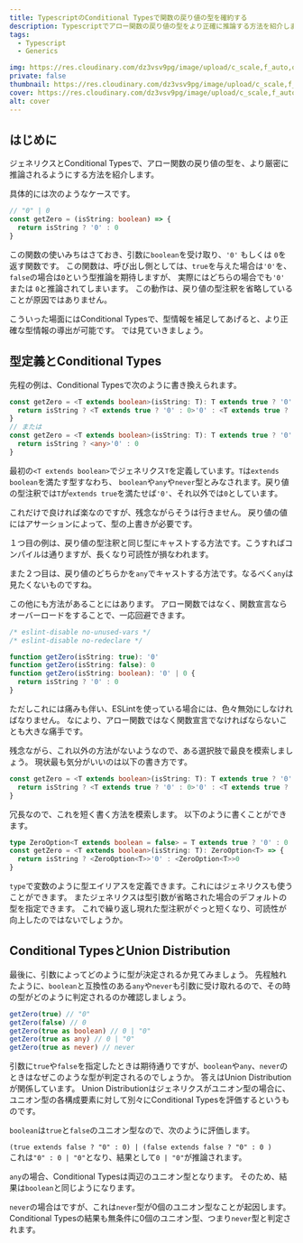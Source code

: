 ```yaml
---
title: TypescriptのConditional Typesで関数の戻り値の型を確約する
description: Typescriptでアロー関数の戻り値の型をより正確に推論する方法を紹介します。ジェネリクスやConditional Types、Union Distributionについて解説します。
tags: 
  - Typescript
  - Generics

img: https://res.cloudinary.com/dz3vsv9pg/image/upload/c_scale,f_auto,q_auto,w_800/v1605795491/typescript-conditional-types/thumbnail.png
private: false
thumbnail: https://res.cloudinary.com/dz3vsv9pg/image/upload/c_scale,f_auto,q_auto,w_800/v1605795491/typescript-conditional-types/thumbnail.png
cover: https://res.cloudinary.com/dz3vsv9pg/image/upload/c_scale,f_auto,q_auto,w_800/v1605795491/typescript-conditional-types/thumbnail.png
alt: cover
---
```



## はじめに

ジェネリクスとConditional Typesで、アロー関数の戻り値の型を、より厳密に推論されるようにする方法を紹介します。

具体的には次のようなケースです。

```ts
// "0" | 0
const getZero = (isString: boolean) => {
  return isString ? '0' : 0
}
```

この関数の使いみちはさておき、引数に`boolean`を受け取り、`'0'` もしくは `0`を返す関数です。
この関数は、呼び出し側としては、`true`を与えた場合は`'0'`を、`false`の場合は`0`という型推論を期待しますが、
実際にはどちらの場合でも`'0'` または `0`と推論されてしまいます。
この動作は、戻り値の型注釈を省略していることが原因ではありません。

こういった場面にはConditional Typesで、型情報を補足してあげると、より正確な型情報の導出が可能です。
では見ていきましょう。

## 型定義とConditional Types

先程の例は、Conditional Typesで次のように書き換えられます。

```ts
const getZero = <T extends boolean>(isString: T): T extends true ? '0' : 0 => {
  return isString ? <T extends true ? '0' : 0>'0' : <T extends true ? '0' : 0>0
}
// または
const getZero = <T extends boolean>(isString: T): T extends true ? '0' : 0 => {
  return isString ? <any>'0' : 0
}
```

最初の`<T extends boolean>`でジェネリクス`T`を定義しています。`T`は`extends boolean`を満たす型すなわち、
`boolean`や`any`や`never`型とみなされます。戻り値の型注釈では`T`が`extends true`を満たせば`'0'`、それ以外では`0`としています。

これだけで良ければ楽なのですが、残念ながらそうは行きません。
戻り値の値にはアサーションによって、型の上書きが必要です。

１つ目の例は、戻り値の型注釈と同じ型にキャストする方法です。こうすればコンパイルは通りますが、長くなり可読性が損なわれます。

また２つ目は、戻り値のどちらかを`any`でキャストする方法です。なるべく`any`は見たくないものですね。

この他にも方法があることにはあります。
アロー関数ではなく、関数宣言ならオーバーロードをすることで、一応回避できます。

```ts
/* eslint-disable no-unused-vars */
/* eslint-disable no-redeclare */

function getZero(isString: true): '0'
function getZero(isString: false): 0
function getZero(isString: boolean): '0' | 0 {
  return isString ? '0' : 0
}
```

ただしこれには痛みも伴い、ESLintを使っている場合には、色々無効にしなければなりません。
なにより、アロー関数ではなく関数宣言でなければならないことも大きな痛手です。

残念ながら、これ以外の方法がないようなので、ある選択肢で最良を模索しましょう。
現状最も気分がいいのは以下の書き方です。

```ts
const getZero = <T extends boolean>(isString: T): T extends true ? '0' : 0 => {
  return isString ? <T extends true ? '0' : 0>'0' : <T extends true ? '0' : 0>0
}
```

冗長なので、これを短く書く方法を模索します。
以下のように書くことができます。

```ts
type ZeroOption<T extends boolean = false> = T extends true ? '0' : 0
const getZero = <T extends boolean>(isString: T): ZeroOption<T> => {
  return isString ? <ZeroOption<T>>'0' : <ZeroOption<T>>0
}
```

`type`で変数のように型エイリアスを定義できます。これにはジェネリクスも使うことができます。
またジェネリクスは型引数が省略された場合のデフォルトの型を指定できます。
これで繰り返し現れた型注釈がぐっと短くなり、可読性が向上したのではないでしょうか。

## Conditional TypesとUnion Distribution

最後に、引数によってどのように型が決定されるか見てみましょう。
先程触れたように、`boolean`と互換性のある`any`や`never`も引数に受け取れるので、その時の型がどのように判定されるのか確認しましょう。

```ts
getZero(true) // "0"
getZero(false) // 0
getZero(true as boolean) // 0 | "0"
getZero(true as any) // 0 | "0"
getZero(true as never) // never
```

引数に`true`や`false`を指定したときは期待通りですが、`boolean`や`any`、`never`のときはなぜこのような型が判定されるのでしょうか。
答えはUnion Distributionが関係しています。
Union Distributionはジェネリクスがユニオン型の場合に、ユニオン型の各構成要素に対して別々にConditional Typesを評価するというものです。

`boolean`は`true`と`false`のユニオン型なので、次のように評価します。

`(true extends false ? "0" : 0) | (false extends false ? "0" : 0 )`  
これは`"0" : 0 | "0"`となり、結果として`0 | "0"`が推論されます。

`any`の場合、Conditional Typesは両辺のユニオン型となります。 そのため、結果は`boolean`と同じようになります。

`never`の場合はですが、これは`never`型が0個のユニオン型なことが起因します。
Conditional Typesの結果も無条件に0個のユニオン型、つまり`never`型と判定されます。
